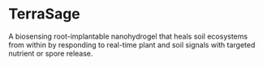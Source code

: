 # TerraSage

A biosensing root-implantable nanohydrogel that heals soil ecosystems from within by responding to real-time plant and soil signals with targeted nutrient or spore release.
